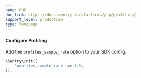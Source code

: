 ```yaml
---
name: PHP
doc_link: https://docs.sentry.io/platforms/php/profiling/
support_level: production
type: language
---
```


#### Configure Profiling

Add the `profiles_sample_rate` option to your SDK config.

```php
\Sentry\init([
    'profiles_sample_rate' => 1.0,
]);
```
